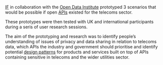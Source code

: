 [IF](https://projectsbyif.com) in collaboration with the [Open Data Institute](https://theodi.org) prototyped 3 scenarios that would be possible if open [APIs](https://en.wikipedia.org/wiki/Application_programming_interface) existed for the telecoms sector.

These prototypes were then tested with UK and international participants during a seris of user research sessions.

The aim of the prototyping and research was to identify people&rsquo;s understanding of issues of privacy and data sharing in relation to telecoms data, which APIs the industry and government should prioritise and identify potential [design patterns](https://catalogue.projectsbyif.com) for products and services built on top of APIs containing sensitive in telecoms and the wider utilities sector.